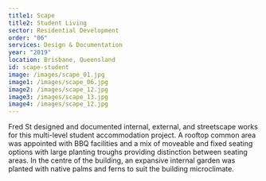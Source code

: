 ```yaml
---
title1: Scape
title2: Student Living
sector: Residential Development
order: "06"
services: Design & Documentation
year: "2019"
location: Brisbane, Queensland
id: scape-student
image: /images/scape_01.jpg
image1: /images/scape_06.jpg
image2: /images/scape_12.jpg
image3: /images/scape_13.jpg
image4: /images/scape_12.jpg
---
```


Fred St designed and documented internal, external, and streetscape
works for this multi-level student accommodation project. A rooftop common
area was appointed with BBQ facilities and a mix of moveable and fixed seating
options with large planting troughs providing distinction between seating
areas. In the centre of the building, an expansive internal garden was planted
with native palms and ferns to suit the building microclimate.
